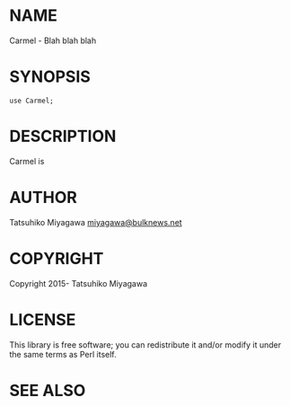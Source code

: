 # NAME

Carmel - Blah blah blah

# SYNOPSIS

    use Carmel;

# DESCRIPTION

Carmel is

# AUTHOR

Tatsuhiko Miyagawa <miyagawa@bulknews.net>

# COPYRIGHT

Copyright 2015- Tatsuhiko Miyagawa

# LICENSE

This library is free software; you can redistribute it and/or modify
it under the same terms as Perl itself.

# SEE ALSO
